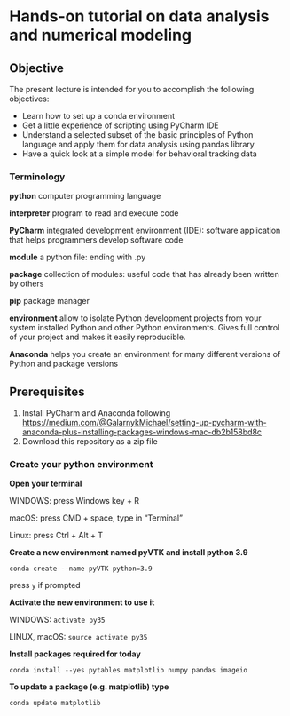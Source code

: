 # Hands-on tutorial on data analysis and numerical modeling

## Objective
The present lecture is intended for you to accomplish the following objectives:
- Learn how to set up a conda environment
- Get a little experience of scripting using PyCharm IDE
- Understand a selected subset of the basic principles of Python language and apply them for data analysis using pandas library
- Have a quick look at a simple model for behavioral tracking data

### Terminology
**python** computer programming language

**interpreter**
program to read and execute code

**PyCharm**
integrated development environment (IDE): software application that helps programmers develop software code

**module**
a python file: ending with .py

**package**
collection of modules: useful code that has already been written by others

**pip**
package manager

**environment**
allow to isolate Python development projects from your system installed Python and other Python environments. Gives full control of your project and makes it easily reproducible.

**Anaconda**
helps you create an environment for many different versions of Python and package versions

## Prerequisites
1. Install PyCharm and Anaconda following https://medium.com/@GalarnykMichael/setting-up-pycharm-with-anaconda-plus-installing-packages-windows-mac-db2b158bd8c
2. Download this repository as a zip file

### Create your python environment
**Open your terminal**

WINDOWS: press Windows key + R

macOS: press CMD + space, type in “Terminal”

Linux: press Ctrl + Alt + T


**Create a new environment named pyVTK and install python 3.9**

```conda create --name pyVTK python=3.9```

press ```y``` if prompted


**Activate the new environment to use it**

WINDOWS:
```activate py35```

LINUX, macOS:
```source activate py35```


**Install packages required for today**

```conda install --yes pytables matplotlib numpy pandas imageio```


**To update a package (e.g. matplotlib) type**

```conda update matplotlib ```

